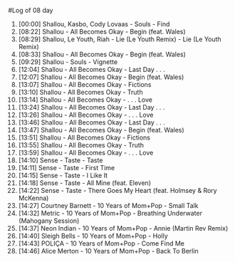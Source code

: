 #Log of 08 day

1. [00:00] Shallou, Kasbo, Cody Lovaas - Souls - Find
1. [08:22] Shallou - All Becomes Okay - Begin (feat. Wales)
1. [08:29] Shallou, Le Youth, Riah - Lie (Le Youth Remix) - Lie (Le Youth Remix)
1. [08:33] Shallou - All Becomes Okay - Begin (feat. Wales)
1. [09:29] Shallou - Souls - Vignette
1. [12:04] Shallou - All Becomes Okay - Last Day . . .
1. [12:07] Shallou - All Becomes Okay - Begin (feat. Wales)
1. [13:07] Shallou - All Becomes Okay - Fictions
1. [13:10] Shallou - All Becomes Okay - Truth
1. [13:14] Shallou - All Becomes Okay - . . . Love
1. [13:24] Shallou - All Becomes Okay - Last Day . . .
1. [13:26] Shallou - All Becomes Okay - . . . Love
1. [13:46] Shallou - All Becomes Okay - Last Day . . .
1. [13:47] Shallou - All Becomes Okay - Begin (feat. Wales)
1. [13:51] Shallou - All Becomes Okay - Fictions
1. [13:55] Shallou - All Becomes Okay - Truth
1. [13:59] Shallou - All Becomes Okay - . . . Love
1. [14:10] Sense - Taste - Taste
1. [14:11] Sense - Taste - First Time
1. [14:15] Sense - Taste - I Like It
1. [14:18] Sense - Taste - All Mine (feat. Eleven)
1. [14:22] Sense - Taste - There Goes My Heart (feat. Holmsey & Rory McKenna)
1. [14:27] Courtney Barnett - 10 Years of Mom+Pop - Small Talk
1. [14:32] Metric - 10 Years of Mom+Pop - Breathing Underwater (Mahogany Session)
1. [14:37] Neon Indian - 10 Years of Mom+Pop - Annie (Martin Rev Remix)
1. [14:40] Sleigh Bells - 10 Years of Mom+Pop - Holly
1. [14:43] POLIÇA - 10 Years of Mom+Pop - Come Find Me
1. [14:46] Alice Merton - 10 Years of Mom+Pop - Back To Berlin
